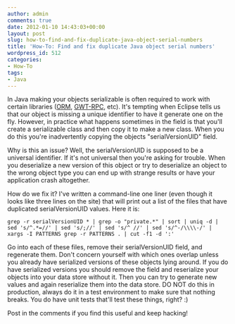 ```yaml
---
author: admin
comments: true
date: 2012-01-10 14:43:03+00:00
layout: post
slug: how-to-find-and-fix-duplicate-java-object-serial-numbers
title: 'How-To: Find and fix duplicate Java object serial numbers'
wordpress_id: 512
categories:
- How-To
tags:
- Java
---
```


In Java making your objects serializable is often required to work with certain libraries ([ORM](http://en.wikipedia.org/wiki/Object-relational_mapping), [GWT-RPC](http://code.google.com/webtoolkit/doc/latest/tutorial/RPC.html), etc).  It's tempting when Eclipse tells us that our object is missing a unique identifier to have it generate one on the fly.  However, in practice what happens sometimes in the field is that you'll create a serializable class and then copy it to make a new class.  When you do this you're inadvertently copying the objects "serialVersionUID" field.

Why is this an issue?  Well, the serialVersionUID is supposed to be a universal identifier.  If it's not universal then you're asking for trouble.  When you deserialize a new version of this object or try to deserialize an object to the wrong object type you can end up with strange results or have your application crash altogether.

How do we fix it?  I've written a command-line one liner (even though it looks like three lines on the site) that will print out a list of the files that have duplicated serialVersionUID values.  Here it is:


    
    
    grep -r serialVersionUID * | grep -o "private.*" | sort | uniq -d | sed 's/^.*=//' | sed 's/;//' | sed 's/^ //' | sed 's/^-/\\\\-/' | xargs -I PATTERNS grep -r PATTERNS . | cut -f1 -d ':'
    



Go into each of these files, remove their serialVersionUID field, and regenerate them.  Don't concern yourself with which ones overlap unless you already have serialized versions of these objects lying around.  If you do have serialized versions you should remove the field and reserialize your objects into your data store without it.  Then you can try to generate new values and again reserialize them into the data store.  DO NOT do this in production, always do it in a test environment to make sure that nothing breaks.  You do have unit tests that'll test these things, right?  :)

Post in the comments if you find this useful and keep hacking!

